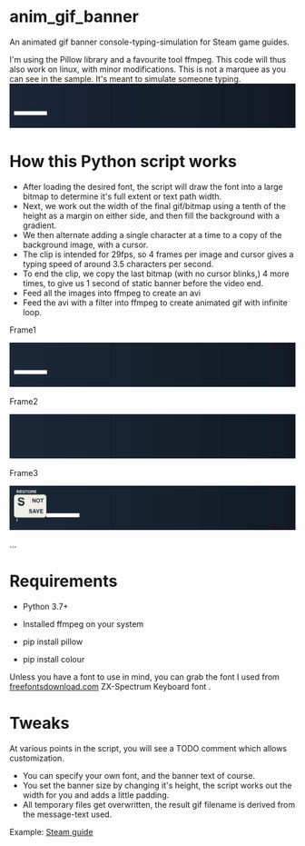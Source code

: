 # anim_gif_banner
An animated gif banner console-typing-simulation for Steam game guides.

I'm using the Pillow library and a favourite tool ffmpeg. This code will thus also work on linux, with minor modifications. This is not a marquee as you can see in the sample. It's meant to simulate someone typing.
![Example clip](sample/shooting.gif "Animated gif")

# How this Python script works

* After loading the desired font, the script will draw the font into a large bitmap to determine it's full extent or text path width.
* Next, we work out the width of the final gif/bitmap using a tenth of the height as a margin on either side, and then fill the background with a gradient.
* We then alternate adding a single character at a time to a copy of the background image, with a cursor.
* The clip is intended for 29fps, so 4 frames per image and cursor gives a typing speed of around 3.5 characters per second.
* To end the clip, we copy the last bitmap (with no cursor blinks,) 4 more times, to give us 1 second of static banner before the video end.
* Feed all the images into ffmpeg to create an avi
* Feed the avi with a filter into ffmpeg to create animated gif with infinite loop.

Frame1

![Frame1](sample/text00.jpg)

Frame2

![Frame2](sample/text01.jpg)

Frame3

![Frame3](sample/text02.jpg)

...

# Requirements
* Python 3.7+

* Installed ffmpeg on your system

* pip install pillow

* pip install colour

Unless you have a font to use in mind, you can grab the font I used from [freefontsdownload.com](https://freefontsdownload.net/free-zxspectrumkeyboard-font-146171.htm) ZX-Spectrum Keyboard font .

# Tweaks
At various points in the script, you will see a TODO comment which allows customization.

* You can specify your own font, and the banner text of course.
* You set the banner size by changing it's height, the script works out the width for you and adds a little padding.
* All temporary files get overwritten, the result gif filename is derived from  the message-text used.

Example: [Steam guide](https://steamcommunity.com/sharedfiles/filedetails/?id=2267536787)